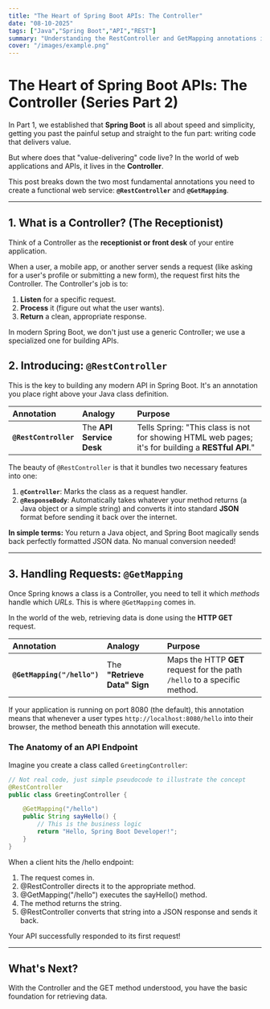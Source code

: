 ```yaml
---
title: "The Heart of Spring Boot APIs: The Controller"
date: "08-10-2025"
tags: ["Java","Spring Boot","API","REST"]
summary: "Understanding the RestController and GetMapping annotations in Spring Boot—the foundational elements for building modern REST APIs."
cover: "/images/example.png"
---
```


# The Heart of Spring Boot APIs: The Controller (Series Part 2)

In Part 1, we established that **Spring Boot** is all about speed and simplicity, getting you past the painful setup and straight to the fun part: writing code that delivers value.

But where does that "value-delivering" code live? In the world of web applications and APIs, it lives in the **Controller**.

This post breaks down the two most fundamental annotations you need to create a functional web service: **`@RestController`** and **`@GetMapping`**.

---

## 1. What is a Controller? (The Receptionist)

Think of a Controller as the **receptionist or front desk** of your entire application.

When a user, a mobile app, or another server sends a request (like asking for a user's profile or submitting a new form), the request first hits the Controller. The Controller's job is to:

1.  **Listen** for a specific request.
2.  **Process** it (figure out what the user wants).
3.  **Return** a clean, appropriate response.

In modern Spring Boot, we don't just use a generic Controller; we use a specialized one for building APIs.

## 2. Introducing: `@RestController`

This is the key to building any modern API in Spring Boot. It's an annotation you place right above your Java class definition.

| Annotation            | Analogy                  | Purpose                                                                                            |
|:----------------------|:-------------------------|:---------------------------------------------------------------------------------------------------|
| **`@RestController`** | The **API Service Desk** | Tells Spring: "This class is not for showing HTML web pages; it's for building a **RESTful API**." |

The beauty of `@RestController` is that it bundles two necessary features into one:
1.  **`@Controller`**: Marks the class as a request handler.
2.  **`@ResponseBody`**: Automatically takes whatever your method returns (a Java object or a simple string) and converts it into standard **JSON** format before sending it back over the internet.

**In simple terms:** You return a Java object, and Spring Boot magically sends back perfectly formatted JSON data. No manual conversion needed!

---

## 3. Handling Requests: `@GetMapping`

Once Spring knows a class is a Controller, you need to tell it which *methods* handle which *URLs*. This is where `@GetMapping` comes in.

In the world of the web, retrieving data is done using the **HTTP GET** request.

| Annotation                  | Analogy                      | Purpose                                                                   |
|:----------------------------|:-----------------------------|:--------------------------------------------------------------------------|
| **`@GetMapping("/hello")`** | The **"Retrieve Data" Sign** | Maps the HTTP **GET** request for the path `/hello` to a specific method. |

If your application is running on port 8080 (the default), this annotation means that whenever a user types `http://localhost:8080/hello` into their browser, the method beneath this annotation will execute.

### The Anatomy of an API Endpoint

Imagine you create a class called `GreetingController`:

```java
// Not real code, just simple pseudocode to illustrate the concept
@RestController
public class GreetingController {

    @GetMapping("/hello")
    public String sayHello() {
        // This is the business logic
        return "Hello, Spring Boot Developer!";
    }
}
```


When a client hits the /hello endpoint:

1. The request comes in.
2. @RestController directs it to the appropriate method.
3. @GetMapping("/hello") executes the sayHello() method.
4. The method returns the string.
5. @RestController converts that string into a JSON response and sends it back.

Your API successfully responded to its first request!

---

## What's Next?
With the Controller and the GET method understood, you have the basic foundation for retrieving data.